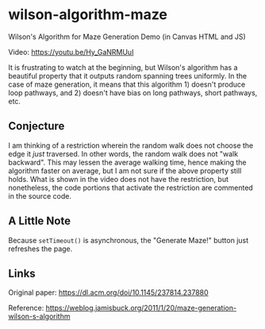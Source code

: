 # wilson-algorithm-maze
Wilson's Algorithm for Maze Generation Demo (in Canvas HTML and JS)

Video: https://youtu.be/Hy_GaNRMUuI

It is frustrating to watch at the beginning, but Wilson's algorithm has a beautiful property that it outputs random spanning trees uniformly. In the case of maze generation, it means that this algorithm 1) doesn't produce loop pathways, and 2) doesn't have bias on long pathways, short pathways, etc.

## Conjecture
I am thinking of a restriction wherein the random walk does not choose the edge it *just* traversed. In other words, the random walk does not "walk backward". This may lessen the average walking time, hence making the algorithm faster on average, but I am not sure if the above property still holds. What is shown in the video does not have the restriction, but nonetheless, the code portions that activate the restriction are commented in the source code.

## A Little Note
Because `setTimeout()` is asynchronous, the "Generate Maze!" button just refreshes the page.

## Links
Original paper: https://dl.acm.org/doi/10.1145/237814.237880

Reference: https://weblog.jamisbuck.org/2011/1/20/maze-generation-wilson-s-algorithm
